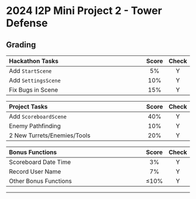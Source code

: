 # 2024 I2P Mini Project 2 - Tower Defense

## Grading

| **Hackathon Tasks**              | **Score** | **Check** |
| :------------------------------- | :-------: | :-------: |
| Add `StartScene`                 |    5%     |     Y    |
| Add `SettingsScene`              |    10%    |     Y     |
| Fix Bugs in Scene                |    15%    |     Y     |

| **Project Tasks**           | **Score** | **Check** |
| :-------------------------- | :-------: | :-------: |
| Add `ScoreboardScene`       |    40%    |     Y     |
| Enemy Pathfinding           |    10%    |     Y     |
| 2 New Turrets/Enemies/Tools |    20%    |     Y     |

<!-- Please describe the new turret/enemy/tool you have implemented in the above table. -->

| **Bonus Functions**   | **Score** | **Check** |
| :-------------------- | :-------: | :-------: |
| Scoreboard Date Time  |    3%     |     Y     |
| Record User Name      |    7%     |     Y     |
| Other Bonus Functions |   ≤10%    |     Y     |

<!-- Please describe the bonus optimizations or features you have implemented in the above table. -->

---

<style>
table th{
    width: 100%;
}
</style>
